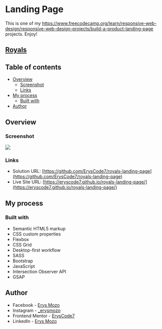 # Landing Page

This is one of my https://www.freecodecamp.org/learn/responsive-web-design/responsive-web-design-projects/build-a-product-landing-page projects. Enjoy!
## [Royals](https://www.freecodecamp.org/learn/responsive-web-design/responsive-web-design-projects/build-a-product-landing-page)

## Table of contents

- [Overview](#overview)
  - [Screenshot](#screenshot)
  - [Links](#links)
- [My process](#my-process)
  - [Built with](#built-with)
- [Author](#author)

## Overview

### Screenshot

![](preview.JPG)


### Links

- Solution URL: [https://github.com/ErysCode7/royals-landing-page](https://github.com/ErysCode7/royals-landing-page)
- Live Site URL: [https://eryscode7.github.io/royals-landing-page/](https://eryscode7.github.io/royals-landing-page/)

## My process

### Built with

- Semantic HTML5 markup
- CSS custom properties
- Flexbox
- CSS Grid
- Desktop-first workflow
- SASS
- Bootstrap
- JavaScript
- Intersection Observer API
- GSAP

## Author

- Facebook - [Erys Mozo](https://web.facebook.com/erys.mozo/)
- Instagram - [_erysmozo](https://www.instagram.com/_erysmozo/)
- Frontend Mentor - [ErysCode7](https://www.frontendmentor.io/profile/ErysCode7)
- LinkedIn - [Erys Mozo](https://www.linkedin.com/in/erys-mozo-280190230/)
